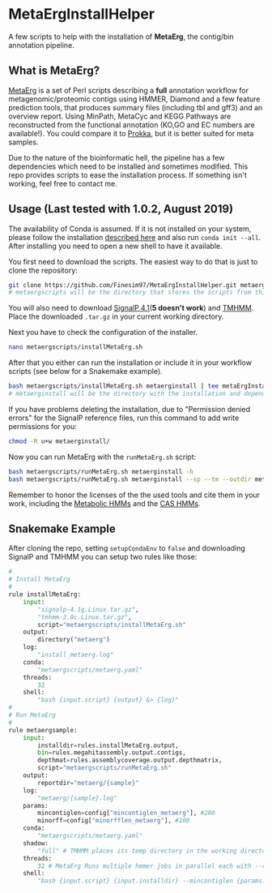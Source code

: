 # MetaErgInstallHelper
A few scripts to help with the installation of **MetaErg**, the contig/bin annotation pipeline.

## What is MetaErg?
[MetaErg](https://sourceforge.net/projects/metaerg/) is a set of Perl scripts describing a **full** annotation workflow for metagenomic/proteomic contigs using HMMER, Diamond and a few feature prediction tools, that produces summary files (including tbl and gff3) and an overview report. Using MinPath, MetaCyc and KEGG Pathways are reconstructed from the functional annotation (KO,GO and EC numbers are available!). You could compare it to [Prokka](https://github.com/tseemann/prokka), but it is better suited for meta samples.

Due to the nature of the bioinformatic hell, the pipeline has a few dependencies which need to be installed and sometimes modified. This repo provides scripts to ease the installation process. If something isn't working, feel free to contact me.

## Usage (Last tested with 1.0.2, August 2019)

The availability of Conda is assumed. If it is not installed on your system, please follow the installation [described here](https://docs.conda.io/projects/conda/en/latest/user-guide/install/linux.html) and also run `conda init --all`. After installing you need to open a new shell to have it available. 

You first need to download the scripts. The easiest way to do that is just to clone the repository:

``` sh
git clone https://github.com/Finesim97/MetaErgInstallHelper.git metaergscripts
# metaergscripts will be the directory that stores the scripts from this repo
```

You will also need to download [SignalP 4.1](http://www.cbs.dtu.dk/cgi-bin/sw_request?signalp+4.1)(**5 doesn't work**) and [TMHMM](http://www.cbs.dtu.dk/cgi-bin/nph-sw_request?tmhmm). Place the downloaded `.tar.gz` in your current working directory.


Next you have to check the configuration of the installer. 

``` sh
nano metaergscripts/installMetaErg.sh
```

After that you either can run the installation or include it in your workflow scripts (see below for a Snakemake example).

``` sh
bash metaergscripts/installMetaErg.sh metaerginstall | tee metaErgInstallLog.txt
# metaerginstall will be the directory with the installation and dependencies. This may take a while.
```

If you have problems deleting the installation, due to "Permission denied errors" for the SignalP reference files, run this command to add write permissions for you:

``` sh
chmod -R u+w metaerginstall/
```

Now you can run MetaErg with the `runMetaErg.sh` script:

``` sh
bash metaergscripts/runMetaErg.sh metaerginstall -h
bash metaergscripts/runMetaErg.sh metaerginstall --sp --tm --outdir metaerg_test --prefix test --locustag metaerg_test metaerginstall/metaerg/example/test.fasta | tee metaErgTestLog.txt
```

Remember to honor the licenses of the the used tools and cite them in your work, including the [Metabolic HMMs](https://doi.org/10.1038/s41396-018-0078-0) and the [CAS HMMs](https://doi.org/10.1038/nature21059).


## Snakemake Example
After cloning the repo, setting `setupCondaEnv` to `false` and downloading SignalP and TMHMM you can setup two rules like those:

``` python
#
# Install MetaErg
#
rule installMetaErg:
	input:
		"signalp-4.1g.Linux.tar.gz",
		"tmhmm-2.0c.Linux.tar.gz",
		script="metaergscripts/installMetaErg.sh"
	output:
		directory("metaerg")
	log:
		"install_metaerg.log"
	conda:
		"metaergscripts/metaerg.yaml"
	threads:
		32
	shell:
		"bash {input.script} {output} &> {log}"
#
# Run MetaErg
#
rule metaergsample:
	input:
		installdir=rules.installMetaErg.output,
		bin=rules.megahitassembly.output.contigs,
		depthmat=rules.assemblycoverage.output.depthmatrix,
		script="metaergscripts/runMetaErg.sh"
	output:
		reportdir="metaerg/{sample}"
	log:
		"metaerg/{sample}.log"
	params:
		mincontiglen=config["mincontiglen_metaerg"], #200
		minorff=config["minorfflen_metaerg"], #100
	conda:
		"metaergscripts/metaerg.yaml"
	shadow:
		"full" # TMHMM places its temp directory in the working directory.
	threads:
		32 # MetaErg Runs multiple hmmer jobs in parallel each with --cpus cores
	shell:
		"bash {input.script} {input.installdir} --mincontiglen {params.mincontiglen} --minorflen {params.minorff} --sp --tm --outdir {output.reportdir} --cpus 8 --depth {input.depthmat} {input.bin} --force &> {log}"

```
